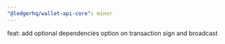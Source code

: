 ```yaml
---
"@ledgerhq/wallet-api-core": minor
---
```


feat: add optional dependencies option on transaction sign and broadcast

